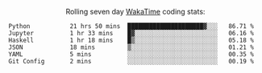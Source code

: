 <!--<p align="center">
  <img width="auto" src ="https://github-readme-stats.vercel.app/api/top-langs/?username=syrkis&layout=compact&hide_border=true&theme=darcula&bg_color=00000000&langs_count=6&hide=jupyter%20notebook,JavaScript,HTML" width = 400>
      <img src ="https://github-readme-streak-stats.herokuapp.com?user=syrkis&theme=darcula&hide_border=true&background=FFFFFF00" width = 400>

</p>-->
<p align="center">Rolling seven day <a href='https://wakatime.com/'> WakaTime</a> coding stats:</p>
<!--START_SECTION:waka-->

```text
Python           21 hrs 50 mins  █████████████████████▓░░░   86.71 %
Jupyter          1 hr 33 mins    █▓░░░░░░░░░░░░░░░░░░░░░░░   06.16 %
Haskell          1 hr 18 mins    █▒░░░░░░░░░░░░░░░░░░░░░░░   05.18 %
JSON             18 mins         ▒░░░░░░░░░░░░░░░░░░░░░░░░   01.21 %
YAML             5 mins          ░░░░░░░░░░░░░░░░░░░░░░░░░   00.35 %
Git Config       2 mins          ░░░░░░░░░░░░░░░░░░░░░░░░░   00.19 %
```

<!--END_SECTION:waka-->
